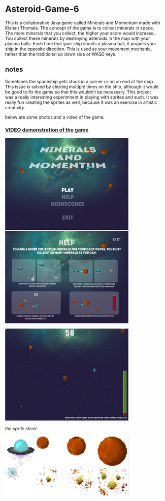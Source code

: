 # Asteroid-Game-6
This is a collaborative Java game called Minerals and Momentum made with Kishan Thomala. The concept of the game is to collect minerals in space. The more minerals that you collect, the higher your score would increase. You collect these minerals by destroying asteroids in the map with your plasma balls. Each time that your ship shoots a plasma ball, it propels your ship in the opposite direction. This is used as your movement mechanic, rather than the traditional up down side or WASD keys. 

## notes
Sometimes the spaceship gets stuck in a corner or on an end of the map. This issue is solved by clicking multiple times on the ship, although it would be good to fix the game so that this wouldn't be necessary.
This project was a really interesting experimnent in playing with sprites and such. It was really fun creating the sprites as well, because it was an exercise in artistic creativity. 

below are some photos and a video of the game.

### **[VIDEO demonstration of the game](https://drive.google.com/file/d/1qWPLcvTVFusNkfUSxKVi-5PtYkecj5Dq/view?usp=sharing)**

<p float="left">
  <img src = "demo images/image1.png" width = "400">
  <img src = "demo images/image2.png" width = "400">
</p>

<p float="left">
  <img src = "demo images/imagetest.png" width = "400">
</p>

*the sprite sheet*

<img src = "demo images/image3.png" width = "400">
